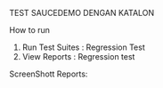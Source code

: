 TEST SAUCEDEMO DENGAN KATALON

How to run

1. Run Test Suites : Regression Test
2. View Reports : Regression test

ScreenShott Reports:
